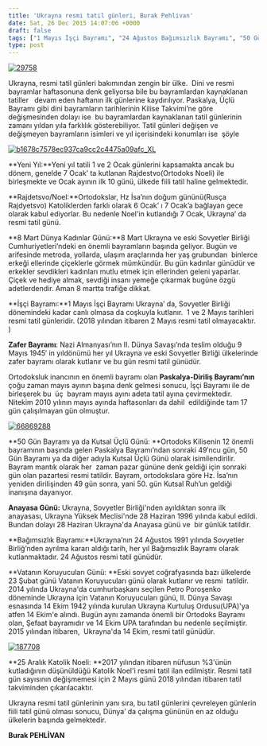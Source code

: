 ```yaml
---
title: 'Ukrayna resmi tatil günleri, Burak Pehlivan'
date: Sat, 26 Dec 2015 14:07:06 +0000
draft: false
tags: ["1 Mayıs İşçi Bayramı", "24 Ağustos Bağımsızlık Bayramı", "50 Gün Bayramı", "8 Mart Dünya Kadınlar Günü", "Anayasa Bayramı", "Bayram", "Din", "Dini Gün", "Kiev", "Kültür ve Din", "Kutsal Üçlü Günü", "Paskalya", "Rajdestvo", "Tatil", "Ukrayna", "Ukrayna", "Ukrayna Tatiller", "Ukrayna'da Noel", "Vatanın Koruyucuları Bayramı", "Yaşam", "Zafer Bayramı Ukrayna"]
type: post
---
```


[![29758](https://burakpehlivan.org/wp-content/uploads/2015/12/29758.jpg)](https://burakpehlivan.org/wp-content/uploads/2015/12/29758.jpg)




Ukrayna, resmi tatil günleri bakımından zengin bir ülke.  Dini ve resmi bayramlar haftasonuna denk geliyorsa bile bu bayramlardan kaynaklanan tatiller   devam eden haftanın ilk günlerine kaydırılıyor. Paskalya, Üçlü Bayramı gibi dini bayramların tarihlerinin Kilise Takvimi’ne göre değişmesinden dolayı ise  bu bayramlardan kaynaklanan tatil günlerinin zamanı yıldan yıla farklılık gösterebiliyor. Tatil günleri değişen ve değişmeyen bayramların isimleri ve yıl içerisindeki konumları ise  şöyle







[![b1678c7578ec937ca9cc2c4475a09afc_XL](https://burakpehlivan.org/wp-content/uploads/2015/12/b1678c7578ec937ca9cc2c4475a09afc_XL.jpg)](https://burakpehlivan.org/wp-content/uploads/2015/12/f2133e60da0adda768d0cddc9e091b0a.jpg)


**Yeni Yıl:**Yeni yıl tatili 1 ve 2 Ocak günlerini kapsamakta ancak bu dönem, genelde 7 Ocak’ ta kutlanan Rajdestvo(Ortodoks Noeli) ile birleşmekte ve Ocak ayının ilk 10 günü, ülkede fiili tatil haline gelmektedir.




**Rajdetsvo/Noel:**Ortodokslar, Hz İsa’nın doğum gününü(Rusça Rajdyetsvo) Katoliklerden farklı olarak 6 Ocak’ ı 7 Ocak’a bağlayan gece olarak kabul ediyorlar. Bu nedenle Noel'in kutlandığı 7 Ocak, Ukrayna’ da resmi tatil günü.




**8 Mart Dünya Kadınlar Günü:**8 Mart Ukrayna ve eski Sovyetler Birliği Cumhuriyetleri’ndeki en önemli bayramların başında geliyor. Bugün ve arifesinde metroda, yollarda, ulaşım araçlarında her yaş grubundan  binlerce erkeği ellerinde çiçeklerle görmek mümkündür. Bu gün kadınlar günüdür ve erkekler sevdikleri kadınları mutlu etmek için ellerinden geleni yaparlar. Çiçek ve hediye almak, sevdiği insanı yemeğe çıkarmak bugüne özgü adetlerdendir. Aman 8 martta trafiğe dikkat.




**İşçi Bayramı:**1 Mayıs İşçi Bayramı Ukrayna’ da, Sovyetler Birliği dönemindeki kadar canlı olmasa da coşkuyla kutlanır.  1 ve 2 Mayıs tarihleri resmi tatil günleridir. (2018 yılından itibaren 2 Mayıs resmi tatil olmayacaktır. )




**Zafer Bayramı**: Nazi Almanyası’nın II. Dünya Savaşı’nda teslim olduğu 9 Mayıs 1945′ in yıldönümü her yıl Ukrayna ve eski Sovyetler Birliği ülkelerinde zafer bayramı olarak kutlanır ve bu gün resmi tatil günüdür.




Ortodoksluk inancının en önemli bayramı olan **Paskalya-Diriliş Bayramı’nın** çoğu zaman mayıs ayının başına denk gelmesi sonucu, İşçi Bayramı ile de birleşerek bu  üç  bayram mayıs ayını adeta tatil ayına çevirmektedir. Nitekim 2010 yılının mayıs ayında haftasonları da dahil  edildiğinde tam 17 gün çalışılmayan gün olmuştur.


[![66869288](https://burakpehlivan.org/wp-content/uploads/2015/12/66869288.jpg)](https://burakpehlivan.org/wp-content/uploads/2015/12/66869288.jpg)


**50 Gün Bayramı ya da Kutsal Üçlü Günü: **Ortodoks Kilisenin 12 önemli bayramının başında gelen Paskalya Bayramı’ndan sonraki 49′ncu gün, 50 Gün Bayramı ya da diğer adıyla Kutsal Üçlü Günü olarak isimilendirilir. Bayram mantık olarak her  zaman pazar gününe denk geldiği için sonraki gün olan pazartesi resmi tatildir. Bayram, ortodokslara göre Hz. İsa’nın yeniden dirilişinden 49 gün sonra, yani 50. gün Kutsal Ruh’un geldiği inanışına dayanıyor.




****Anayasa Günü:**** Ukrayna, Sovyetler Birliği'nden ayıldıktan sonra ilk anayasası, Ukrayna Yüksek Meclisi'nde 28 Haziran 1996 yılında kabul edildi. Bundan dolayı 28 Haziran Ukrayna'da Anayasa günü ve  bir günlük tatildir.




**Bağımsızlık Bayramı:**Ukrayna’nın 24 Ağustos 1991 yılında Sovyetler Birliğ’nden ayrılma kararı aldığı tarih, her yıl Bağımsızlık Bayramı olarak kutlanmaktadır. 24 Ağustos resmi tatil günüdür.




**Vatanın Koruyucuları Günü: **Eski sovyet coğrafyasında bazı ülkelerde 23 Şubat günü Vatanın Koruyucuları günü olarak kutlanır ve resmi  tatildir. 2014 yılında Ukrayna'da cumhurbaşkanı seçilen Petro Poroşenko döneminde Ukrayna için Vatanın Koruyucuları günü, II. Dünya Savaşı esnasında 14 Ekim 1942 yılında kurulan Ukrayna Kurtuluş Ordusu(UPA)'ya atfen 14 Ekim'e alındı. Bugün aynı zamanda önemli bir Ortodoks Bayramı olan, Şefaat bayramıdır ve 14 Ekim UPA tarafından bu nedenle seçilmiştir. 2015 yılından itibaren,  Ukrayna'da 14 Ekim, resmi tatil günüdür.




[![187708](https://burakpehlivan.org/wp-content/uploads/2015/12/187708.jpg)](https://burakpehlivan.org/wp-content/uploads/2015/12/187708.jpg)


**25 Aralık Katolik Noeli: **2017 yılından itibaren nüfusun %3'ünün kutladığının düşünüldüğü Katolik Noel'i resmi tatil ilan edilmiştir. Resmi tatil gün sayısının değişmemesi için 2 Mayıs günü 2018 yılından itibaren tatil takviminden çıkarılacaktır.


Ukrayna resmi tatil günlerinin yanı sıra, bu tatil günlerini çevreleyen günlerin fiili tatil günü olması sonucu, Dünya’ da çalışma gününün en az olduğu ülkelerin başında gelmektedir.




**Burak PEHLİVAN**






